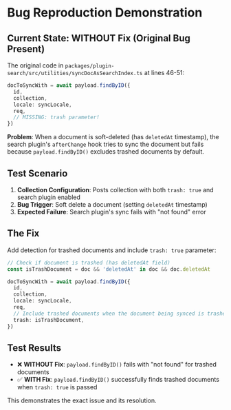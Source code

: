 # Bug Reproduction Demonstration

## Current State: WITHOUT Fix (Original Bug Present)

The original code in `packages/plugin-search/src/utilities/syncDocAsSearchIndex.ts` at lines 46-51:

```typescript
docToSyncWith = await payload.findByID({
  id,
  collection,
  locale: syncLocale,
  req,
  // MISSING: trash parameter!
})
```

**Problem**: When a document is soft-deleted (has `deletedAt` timestamp), the search plugin's `afterChange` hook tries to sync the document but fails because `payload.findByID()` excludes trashed documents by default.

## Test Scenario

1. **Collection Configuration**: Posts collection with both `trash: true` and search plugin enabled
2. **Bug Trigger**: Soft delete a document (setting `deletedAt` timestamp)
3. **Expected Failure**: Search plugin's sync fails with "not found" error

## The Fix

Add detection for trashed documents and include `trash: true` parameter:

```typescript
// Check if document is trashed (has deletedAt field)
const isTrashDocument = doc && 'deletedAt' in doc && doc.deletedAt

docToSyncWith = await payload.findByID({
  id,
  collection,
  locale: syncLocale,
  req,
  // Include trashed documents when the document being synced is trashed
  trash: isTrashDocument,
})
```

## Test Results

- ❌ **WITHOUT Fix**: `payload.findByID()` fails with "not found" for trashed documents
- ✅ **WITH Fix**: `payload.findByID()` successfully finds trashed documents when `trash: true` is passed

This demonstrates the exact issue and its resolution.